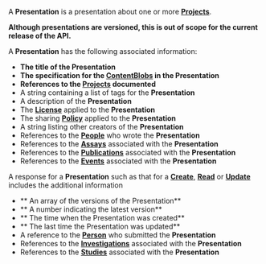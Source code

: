A **Presentation** is a presentation about one or more [**Projects**](#tag/projects).

**Although presentations are versioned, this is out of scope for the current release of the API.**

A **Presentation** has the following associated information:

* **The title of the Presentation**
* **The specification for the [ContentBlobs](#section/ContentBlob) in the Presentation**
* **References to the [Projects](#tag/projects) documented**
* A string containing a list of tags for the **Presentation**
* A description of the **Presentation**
* The [**License**](#section/Licence) applied to the **Presentation**
* The sharing [**Policy**](#section/Policy) applied to the **Presentation**
* A string listing other creators of the **Presentation**
* References to the [**People**](#tag/people) who wrote the **Presentation**
* References to the [**Assays**](#tag/assays) associated with the **Presentation**
* References to the [**Publications**](#tag/publications) associated with the **Presentation**
* References to the [**Events**](#tag/events) associated with the **Presentation**

A response for a **Presentation** such as that for a [**Create**](#tag/create), [**Read**](#tag/read) or [**Update**](#tag/update) includes the additional information

* ** An array of the versions of the Presentation**
* ** A number indicating the latest version**
* ** The time when the Presentation was created**
* ** The last time the Presentation was updated**
* A reference to the [**Person**](#tag/people) who submitted the **Presentation**
* References to the [**Investigations**](#tag/investigations) associated with the **Presentation**
* References to the [**Studies**](#tag/studies) associated with the **Presentation**